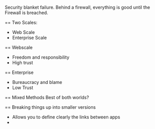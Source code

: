 Security blanket failure.
Behind a firewall, everything is good until the Firewall is breached.

== Two Scales:
- Web Scale 
- Enterprise Scale

== Webscale
- Freedom and responsibility
- High trust

== Enterprise
- Bureaucracy and blame
- Low Trust

== Mixed Methods
 Best of both worlds?

== Breaking things up into smaller versions
 - Allows you to define clearly the links between apps
 - 
